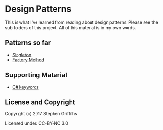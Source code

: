# Design Patterns

This is what I've learned from reading about design patterns. Please see the sub folders of this project. All of this material is in my own words.

## Patterns so far

 + [Singleton][singleton]
 + [Factory Method][factory-method]

## Supporting Material

 + [C# keywords][csh-keywords]
 
## License and Copyright

Copyright (c) 2017 Stephen Griffiths

Licensed under:
CC-BY-NC 3.0

[singleton]: ./singleton
[factory-method]: ./factory-method
[csh-keywords]: ./c-sharp-keywords.md
